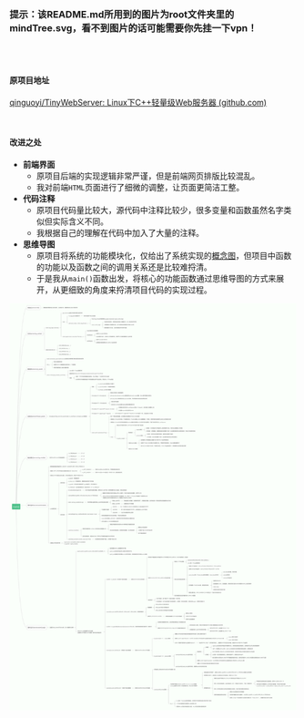 ### 提示：该README.md所用到的图片为root文件夹里的mindTree.svg，看不到图片的话可能需要你先挂一下vpn！
<br></br>


#### **原项目地址**

[qinguoyi/TinyWebServer: Linux下C++轻量级Web服务器 (github.com)](https://github.com/qinguoyi/TinyWebServer)

<br>

#### **改进之处**

- **前端界面**
  - 原项目后端的实现逻辑非常严谨，但是前端网页排版比较混乱。
  - 我对前端`HTML`页面进行了细微的调整，让页面更简洁工整。
- **代码注释**
  - 原项目代码量比较大，源代码中注释比较少，很多变量和函数虽然名字类似但实际含义不同。
  - 我根据自己的理解在代码中加入了大量的注释。
- **思维导图**
  - 原项目将系统的功能模块化，仅给出了系统实现的[概念图](http://mtw.so/6jjOT1)，但项目中函数的功能以及函数之间的调用关系还是比较难捋清。
  - 于是我从`main()`函数出发，将核心的功能函数通过思维导图的方式来展开，从更细致的角度来捋清项目代码的实现过程。

![](https://raw.githubusercontent.com/ChongbinZhao/MyWebServer/cea76e011c2625c5c2b25b7542e2f1e65b0e35cc/root/mindTree.svg)
